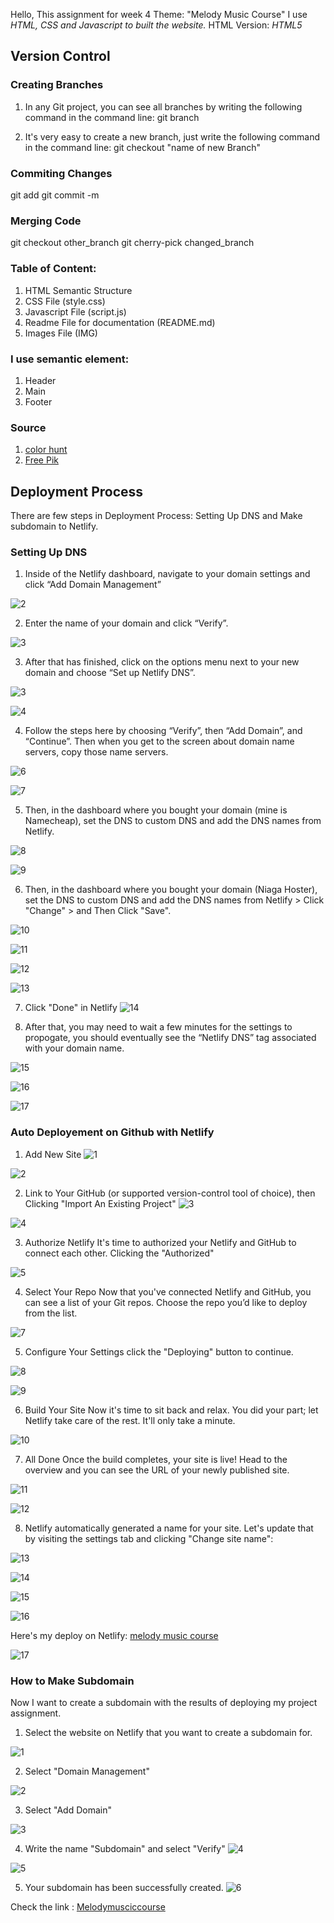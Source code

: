 Hello, This assignment for week 4
Theme: "Melody Music Course"
I use *HTML, CSS and Javascript to built the website.*
HTML Version: *HTML5*

## Version Control
### Creating Branches
1. In any Git project, you can see all branches by writing the following command in the command line:
git branch

2. It's very easy to create a new branch, just write the following command in the command line:
git checkout "name of new Branch"

### Commiting Changes
git add <files>
git commit -m <message>

### Merging Code
git checkout other_branch
git cherry-pick changed_branch

### Table of Content:
1. HTML Semantic Structure
2. CSS File (style.css)
3. Javascript File (script.js)
4. Readme File for documentation (README.md)
5. Images File (IMG)

### I use semantic element:
1. Header
2. Main
3. Footer

### Source
1. [color hunt](https://colorhunt.co/)
2. [Free Pik](https://www.freepik.com)

## Deployment Process
There are few steps in Deployment Process: Setting Up DNS and Make subdomain to Netlify.

### Setting Up DNS
1. Inside of the Netlify dashboard, navigate to your domain settings and click “Add Domain Management”


![2](/Assets/image-54.png)

2. Enter the name of your domain and click “Verify”.

![3](/Assets/image-70.png)

3. After that has finished, click on the options menu next to your new domain and choose “Set up Netlify DNS”.

![3](/Assets/image-55.png)

![4](/Assets/image-56.png)

4. Follow the steps here by choosing “Verify”, then “Add Domain”, and “Continue”. Then when you get to the screen about domain name servers, copy those name servers.

![6](/Assets/image-58.png)

![7](/Assets/image-59.png)

5. Then, in the dashboard where you bought your domain (mine is Namecheap), set the DNS to custom DNS and add the DNS names from Netlify.

![8](/Assets/image-63.png)

![9](/Assets/image-64.png)

6. Then, in the dashboard where you bought your domain (Niaga Hoster), set the DNS to custom DNS and add the DNS names from Netlify > Click "Change" > and Then Click "Save".

![10](/Assets/image-61.png)

![11](/Assets/image-65.png)

![12](/Assets/image-66.png)

![13](/Assets/image-67.png)

 7. Click "Done" in Netlify
![14](/Assets/image-68.png)

8. After that, you may need to wait a few minutes for the settings to propogate, you should eventually see the “Netlify DNS” tag associated with your domain name.

![15](/Assets/image-71.png)

![16](/Assets/image-72.png)

![17](/Assets/image-73.png)

### Auto Deployement on Github with Netlify
1. Add New Site
![1](/Assets/image.png)

![2](/Assets/image-1.png)

2. Link to Your GitHub (or supported version-control tool of choice), then Clicking "Import An Existing Project"
![3](/Assets/image-2.png)

![4](/Assets/image-3.png)

3. Authorize Netlify It's time to authorized your Netlify and GitHub to connect each other. Clicking the "Authorized"

![5](/Assets/image-4.png)

4. Select Your Repo Now that you've connected Netlify and GitHub, you can see a list of your Git repos. Choose the repo you’d like to deploy from the list.

![7](/Assets/image-5.png)

5. Configure Your Settings click the "Deploying" button to continue.

![8](/Assets/image-6.png)

![9](/Assets/image-7.png)

6. Build Your Site Now it's time to sit back and relax. You did your part; let Netlify take care of the rest. It'll only take a minute.

![10](/Assets/image-8.png)

7. All Done Once the build completes, your site is live! Head to the overview and you can see the URL of your newly published site.

![11](/Assets/image-9.png)

![12](/Assets/image-10.png)

8. Netlify automatically generated a name for your site. Let's update that by visiting the settings tab and clicking "Change site name":

![13](image-11.png)

![14](/Assets/image-12.png)

![15](/Assets/image-13.png)

![16](/Assets/image-14.png)

Here's my deploy on Netlify:
[melody music course](melodymusiccourse.netlify.app)

![17](/Assets/image-16.png)

### How to Make Subdomain
Now I want to create a subdomain with the results of deploying my project assignment.
1. Select the website on Netlify that you want to create a subdomain for.

![1](/Assets/image-15.png)

2. Select "Domain Management"

![2](/Assets/image-17.png)

3. Select "Add Domain"

![3](/Assets/image-18.png)

4. Write the name "Subdomain" and select "Verify"
![4](/Assets/image-20.png)

![5](/Assets/image-19.png)

5. Your subdomain has been successfully created.
![6](/Assets/image-21.png)

Check the link : [Melodymusciccourse](http://melodymusiccourse.noviairawati.site/)